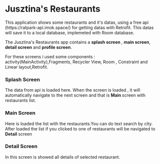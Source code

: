 # Jusztina's Restaurants

<p> This application shows some restaurants and it's datas, using a free api (https://ratpark-api.imok.space/) for getting datas with Retrofit. This datas will save it to a local database, implemeted with Room database. </p>


<p>The Jusztina's Restaurants app contains a <b>splash screen </b>, <b>main screen</b>, <b>detail screen</b> and <b> profile screen</b>. </p>

<p> For these screens i used some components : activity(MainActivity),Fragments, Recycler View, Room , Constraint and Linear layout,Retrofit. </p>


### Splash Screen


<p> The data from api is loaded here. When the screen is loaded , it will automatically navigate to the next screen and that is <b>Main </b>screen with restaurants list. </p>


### Main Screen

Here is loaded the list with the restaurants.You can do text search by city. After loaded the list if you clicked to one of restaurants will be navigated to <b>Detail</b> screen

### Detail Screen

In this screen is showed all details of selected restaurant.

